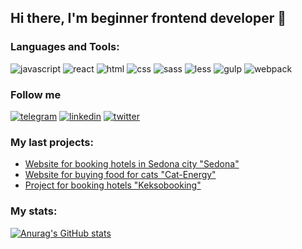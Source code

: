 ## Hi there, I'm beginner frontend developer 👋

### Languages and Tools:
![javascript](https://img.shields.io/badge/Javascript-000000?style=for-the-badge&logo=javascript)
![react](https://img.shields.io/badge/React-000000?style=for-the-badge&logo=react)
![html](https://img.shields.io/badge/HTML-000000?style=for-the-badge&logo=html5)
![css](https://img.shields.io/badge/CSS-000000?style=for-the-badge&logo=CSS3)
![sass](https://img.shields.io/badge/SASS-000000?style=for-the-badge&logo=sass)
![less](https://img.shields.io/badge/Less-000000?style=for-the-badge&logo=less)
![gulp](https://img.shields.io/badge/Gulp-000000?style=for-the-badge&logo=gulp)
![webpack](https://img.shields.io/badge/Webpack-000000?style=for-the-badge&logo=webpack)

### Follow me

[![telegram](https://img.shields.io/badge/Telegram-000000?style=for-the-badge&logo=telegram)](https://t.me/iam_tguser/)
[![linkedin](https://img.shields.io/badge/LinkedIn-000000?style=for-the-badge&logo=linkedin)](https://www.linkedin.com/in/tkachenkoyu/)
[![twitter](https://img.shields.io/badge/Twitter-000000?style=for-the-badge&logo=twitter)](https://twitter.com/slogan_here)

### My last projects:
- [Website for booking hotels in Sedona city "Sedona"](https://yuriy-tkachenko.github.io/Sedona/)
- [Website for buying food for cats "Cat-Energy"](https://yuriy-tkachenko.github.io/cat-energy/)
- [Project for booking hotels "Keksobooking"](https://yuriy-tkachenko.github.io/Keksobooking/)


### My stats:
[![Anurag's GitHub stats](https://github-readme-stats.vercel.app/api?username=Yuriy-Tkachenko)](https://github.com/anuraghazra/github-readme-stats)
